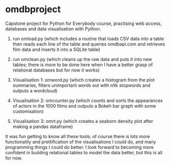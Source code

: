 # omdbproject
Capstone project for Python for Everybody course, practising web access, databases and data visualisation with Python.

1. run omload.py (which includes a routine that loads CSV data into a table then reads each line of the table and queries omdbapi.com and retrieves film data and inserts it into a SQLite table)

2. run omclean.py (which cleans up the raw data and puts it into new tables; there is more to be done here when I have a better grasp of relational databases but for now it works)

3. Visualisation 1: omword.py (which creates a histogram from the plot summaries, filters unimportant words out with nltk stopwords and outputs a wordcloud)

4. Visualisation 2: omcounter.py (which counts and sorts the appearances of actors in the 1000 films and outputs a Bokeh bar graph with some customisation)

5. Visualisation 3: omrt.py (which creates a seaborn density plot after making a pandas dataframe)

It was fun getting to know all these tools; of course there is lots more functionality and prettification of the visualisations I could do, and many programming things I could do better. I look forward to becoming more confident in building relational tables to model the data better, but this is all for now.
